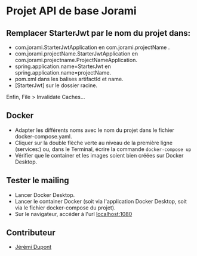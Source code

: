 # Projet API de base Jorami 
## Remplacer StarterJwt par le nom du projet dans:
* com.jorami.StarterJwtApplication en com.jorami.projectName .
* com.jorami.projectName.StarterJwtApplication en com.jorami.projectname.ProjectNameApplication.
* spring.application.name=StarterJwt en spring.application.name=projectName.
* pom.xml dans les balises artifactId et name.
* [StarterJwt] sur le dossier racine.

Enfin, File > Invalidate Caches...

## Docker
* Adapter les différents noms avec le nom du projet dans le fichier docker-compose.yaml.
* Cliquer sur la double flèche verte au niveau de la première ligne (services:) ou, dans le Terminal, écrire la commande ````docker-compose up````
* Vérifier que le container et les images soient bien créées sur Docker Desktop.

## Tester le mailing
* Lancer Docker Desktop.
* Lancer le container Docker (soit via l'application Docker Desktop, soit via le fichier docker-compose du projet).
* Sur le navigateur, accéder à l'url [localhost:1080](http://localhost:1080/#/)

## Contributeur
- [Jérémi Dupont](https://github.com/jeremid)